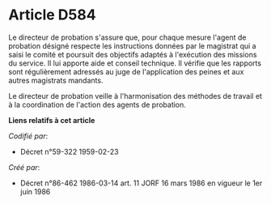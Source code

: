 # Article D584

Le directeur de probation s'assure que, pour chaque mesure l'agent de probation désigné respecte les instructions données par
le magistrat qui a saisi le comité et poursuit des objectifs adaptés à l'exécution des missions du service. Il lui apporte
aide et conseil technique. Il vérifie que les rapports sont régulièrement adressés au juge de l'application des peines et aux
autres magistrats mandants.

Le directeur de probation veille à l'harmonisation des méthodes de travail et à la coordination de l'action des agents de
probation.

**Liens relatifs à cet article**

_Codifié par_:

  - Décret n°59-322 1959-02-23

_Créé par_:

  - Décret n°86-462 1986-03-14 art. 11 JORF 16 mars 1986 en vigueur le 1er juin 1986
